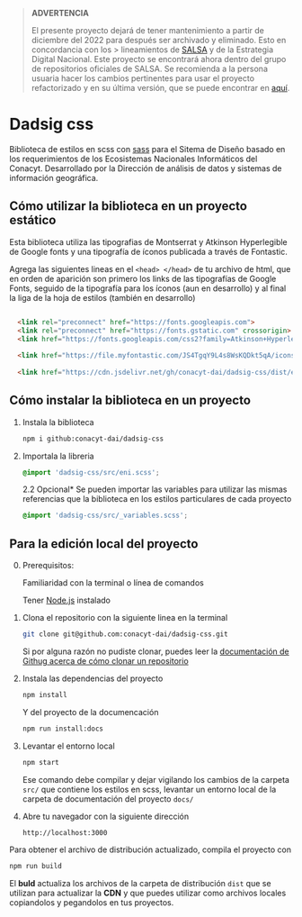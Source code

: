 > **ADVERTENCIA**
>
> El presente proyecto dejará de tener mantenimiento a partir de diciembre del 2022 para después ser archivado y eliminado. Esto en concordancia con los > lineamientos de [SALSA](https://salsa.crip.conacyt.mx/) y de la Estrategia Digital Nacional. Este proyecto se encontrará ahora dentro del grupo de
> repositorios oficiales de SALSA. Se recomienda a la persona usuaria hacer los cambios pertinentes para usar el proyecto refactorizado y en su 
> última versión, que se puede encontrar en [aquí](https://github.com/salsa-community/sisdai-css).


# Dadsig css

Biblioteca de estilos en scss con [sass](https://sass-lang.com/) para el Sitema de Diseño basado en los requerimientos de los Ecosistemas Nacionales Informáticos del Conacyt. 
Desarrollado por la Dirección de análisis de datos y sistemas de información geográfica.


## Cómo utilizar la biblioteca en un proyecto estático
Esta biblioteca utiliza las tipografias de Montserrat y Atkinson Hyperlegible de Google fonts y una tipografía de íconos publicada a través de Fontastic.

Agrega las siguientes lineas en el `<head> </head>` de tu archivo de html, que en orden de aparición son primero los links de las tipografías de Google Fonts, seguido de la tipografía para los íconos (aun en desarrollo) y al final la liga de la hoja de estilos (también en desarrollo)

``` html

  <link rel="preconnect" href="https://fonts.googleapis.com">
  <link rel="preconnect" href="https://fonts.gstatic.com" crossorigin>
  <link href="https://fonts.googleapis.com/css2?family=Atkinson+Hyperlegible&family=Montserrat:wght@400;500;600&display=swap" rel="stylesheet">
  
  <link href="https://file.myfontastic.com/JS4TgqY9L4s8WsKQDkt5qA/icons.css" rel="stylesheet">  
  
  <link href="https://cdn.jsdelivr.net/gh/conacyt-dai/dadsig-css/dist/eni.min.css" rel="stylesheet">

```


## Cómo instalar la biblioteca en un proyecto

1. Instala la biblioteca
    ``` sh
    npm i github:conacyt-dai/dadsig-css
    ```

2. Importala la libreria
    ``` css
    @import 'dadsig-css/src/eni.scss';
    ```
    2.2 Opcional*  Se pueden importar las variables para utilizar las mismas referencias que la biblioteca en los estilos particulares de cada proyecto
    ``` css
    @import 'dadsig-css/src/_variables.scss';
    ```


## Para la edición local del proyecto

0. Prerequisitos:

    Familiaridad con la terminal o línea de comandos

    Tener [Node.js](https://nodejs.org/es/) instalado



1. Clona el repositorio con la siguiente linea en la terminal

    ``` sh
    git clone git@github.com:conacyt-dai/dadsig-css.git
    ```
    Si por alguna razón no pudiste clonar, puedes leer la 
    [documentación de Githug acerca de cómo clonar un repositorio](https://docs.github.com/es/repositories/creating-and-managing-repositories/cloning-a-repository)

2. Instala las dependencias del proyecto

    ``` sh
    npm install
    ```

    Y del proyecto de la documencación
    ``` sh
    npm run install:docs
    ```

3. Levantar el entorno local

    ``` sh
    npm start
    ```
    Ese comando debe compilar y dejar vigilando los cambios de la carpeta `src/` que contiene los estilos en scss, levantar un entorno local de la carpeta de documentación del proyecto `docs/`
    
4. Abre tu navegador con la siguiente dirección
    ```
    http://localhost:3000
    ```


Para obtener el archivo de distribución actualizado, compila el proyecto con 
``` sh
npm run build
```
El **buld** actualiza los archivos de la carpeta de distribución `dist` que se utilizan para actualizar la **CDN** y que puedes utilizar como archivos locales copiandolos y pegandolos en tus proyectos.

